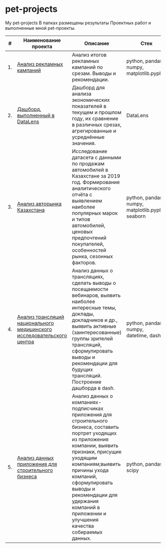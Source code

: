 # pet-projects
My pet-projects
В папках размещены результаты Проектных работ и выполненные мной pet-проекты. 


| #    | Наименование проекта                | Описание                                                     | Стек                                                         |
| ---- | ------------------------------------------------------------ | ------------------------------------------------------------ | ------------------------------------------------------------ |
| 1.   | [Анализ рекламных кампаний](https://github.com/AndreiVot/pet-projects/blob/main/advertising_campaings.ipynb) | Анализ итогов рекламных кампаний по срезам. Выводы и рекомендации. | python, pandas, numpy, matplotlib.pyplot       |
| 2.   | [Дашборд, выполненный в DataLens](https://datalens.yandex/uwd3ek6idow6j) | Дашборд для анализа экономических показателей в текущем и прошлом году, их сравнение в различных срезах, агрегированные и усреднённые значения. | DataLens |
| 3.   | [Анализ авторынка Казахстана](https://github.com/AndreiVot/pet-projects/blob/main/auto_KZ.ipynb) | Исследование датасета с данными по продажам автомобилей в Казахстане за 2019 год. Формирование аналитического отчёта с выявлением наиболее популярных марок и типов автомобилей, ценовых предпочтений покупателей, особенностей рынка, сезонных факторов. | python, pandas, numpy, matplotlib.pyplot, seaborn       |
| 4.   | [Анализ трансляций национального медицинского исследовательского центра](https://github.com/AndreiVot/pet-projects/blob/main/NMIZ_NDA.ipynb) | Анализ данных о трансляциях, сделать выводы о посещаемости вебинаров, выявить наиболее интересные темы, доклады, докладчиков и др., выявить активные (заинтересованные) группы зрителей трансляций, сформулировать выводы и рекомендации для будущих трансляций. Построение дашборда в dash.| python, pandas, numpy, datetime, dash |
| 5.   | [Анализ данных приложения для строительного бизнеса](https://github.com/AndreiVot/pet-projects/blob/main/construct_app.ipynb) | Анализ данных о компаниях-подписчиках приложения для строительного бизнеса, составить портрет уходящих из приложения компании, выявить признаки, присущие уходящим компаниям;выявить причины ухода компаний, сформулировать выводы и рекомендации для удержания компаний в приложении и улучшения качества собираемых данных.| python, pandas, scipy|
